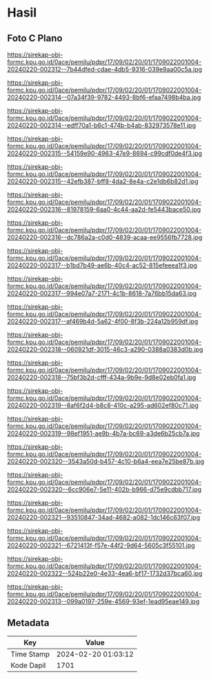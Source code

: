 # Hasil

## Foto C Plano

https://sirekap-obj-formc.kpu.go.id/0ace/pemilu/pdpr/17/09/02/20/01/1709022001004-20240220-002312--7b44dfed-cdae-4db5-9316-039e9aa00c5a.jpg

https://sirekap-obj-formc.kpu.go.id/0ace/pemilu/pdpr/17/09/02/20/01/1709022001004-20240220-002314--07a34f39-9782-4493-8bf6-efaa7498b4ba.jpg

https://sirekap-obj-formc.kpu.go.id/0ace/pemilu/pdpr/17/09/02/20/01/1709022001004-20240220-002314--edff70a1-b6c1-474b-b4ab-832973578e11.jpg

https://sirekap-obj-formc.kpu.go.id/0ace/pemilu/pdpr/17/09/02/20/01/1709022001004-20240220-002315--54159e90-4963-47e9-8694-c99cdf0de4f3.jpg

https://sirekap-obj-formc.kpu.go.id/0ace/pemilu/pdpr/17/09/02/20/01/1709022001004-20240220-002315--42efb387-bff8-4da2-8e4a-c2e1db6b82d1.jpg

https://sirekap-obj-formc.kpu.go.id/0ace/pemilu/pdpr/17/09/02/20/01/1709022001004-20240220-002316--81978159-6aa0-4c44-aa2d-fe5443bace50.jpg

https://sirekap-obj-formc.kpu.go.id/0ace/pemilu/pdpr/17/09/02/20/01/1709022001004-20240220-002316--dc786a2a-c0d0-4839-acaa-ee9556fb7728.jpg

https://sirekap-obj-formc.kpu.go.id/0ace/pemilu/pdpr/17/09/02/20/01/1709022001004-20240220-002317--b1bd7b49-ae6b-40c4-ac52-815efeeea1f3.jpg

https://sirekap-obj-formc.kpu.go.id/0ace/pemilu/pdpr/17/09/02/20/01/1709022001004-20240220-002317--994e07a7-2171-4c1b-8618-7a76bb15da63.jpg

https://sirekap-obj-formc.kpu.go.id/0ace/pemilu/pdpr/17/09/02/20/01/1709022001004-20240220-002317--af469b4d-5a62-4f00-8f3b-224a12b959df.jpg

https://sirekap-obj-formc.kpu.go.id/0ace/pemilu/pdpr/17/09/02/20/01/1709022001004-20240220-002318--060921df-3015-46c3-a290-0388a0383d0b.jpg

https://sirekap-obj-formc.kpu.go.id/0ace/pemilu/pdpr/17/09/02/20/01/1709022001004-20240220-002318--75bf3b2d-cfff-434a-9b9e-9d8e02eb0fa1.jpg

https://sirekap-obj-formc.kpu.go.id/0ace/pemilu/pdpr/17/09/02/20/01/1709022001004-20240220-002319--8af6f2d4-b8c8-410c-a295-ad602ef80c71.jpg

https://sirekap-obj-formc.kpu.go.id/0ace/pemilu/pdpr/17/09/02/20/01/1709022001004-20240220-002319--98ef1951-ae9b-4b7a-bc69-a3de6b25cb7a.jpg

https://sirekap-obj-formc.kpu.go.id/0ace/pemilu/pdpr/17/09/02/20/01/1709022001004-20240220-002320--3543a50d-b457-4c10-b6a4-eea7e25be87b.jpg

https://sirekap-obj-formc.kpu.go.id/0ace/pemilu/pdpr/17/09/02/20/01/1709022001004-20240220-002320--6cc906e7-5e11-402b-b966-d75e9cdbb717.jpg

https://sirekap-obj-formc.kpu.go.id/0ace/pemilu/pdpr/17/09/02/20/01/1709022001004-20240220-002321--93510847-34ad-4682-a082-1dc146c63f07.jpg

https://sirekap-obj-formc.kpu.go.id/0ace/pemilu/pdpr/17/09/02/20/01/1709022001004-20240220-002321--6721413f-f57e-44f2-9d64-5605c3f55101.jpg

https://sirekap-obj-formc.kpu.go.id/0ace/pemilu/pdpr/17/09/02/20/01/1709022001004-20240220-002322--524b22e0-4e33-4ea6-bf17-1732d37bca60.jpg

https://sirekap-obj-formc.kpu.go.id/0ace/pemilu/pdpr/17/09/02/20/01/1709022001004-20240220-002313--099a0197-259e-4569-93ef-1ead95eae149.jpg


## Metadata

| Key        | Value               |
| ---------- | ------------------- |
| Time Stamp | 2024-02-20 01:03:12 |
| Kode Dapil | 1701                |



